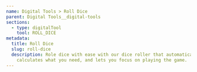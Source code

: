 ```yaml
---
name: Digital Tools > Roll Dice
parent: Digital Tools__digital-tools
sections:
  - type: digitalTool
    tool: ROLL_DICE
metadata:
  title: Roll Dice
  slug: roll-dice
  description: Role dice with ease with our dice roller that automatically
    calculates what you need, and lets you focus on playing the game.
---
```

